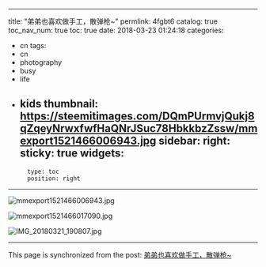 
---
title: "弟弟也喜欢做手工，散弹枪~"
permlink: 4fgbt6
catalog: true
toc_nav_num: true
toc: true
date: 2018-03-23 01:24:18
categories:
- cn
tags:
- cn
- photography
- busy
- life
- kids
thumbnail: https://steemitimages.com/DQmPUrmvjQukj8qZqeyNrwxfwfHaQNrJSuc78HbkkbzZssw/mmexport1521466006943.jpg
sidebar:
    right:
        sticky: true
widgets:
    -
        type: toc
        position: right
---


![mmexport1521466006943.jpg](https://steemitimages.com/DQmPUrmvjQukj8qZqeyNrwxfwfHaQNrJSuc78HbkkbzZssw/mmexport1521466006943.jpg)

![mmexport1521466017090.jpg](https://steemitimages.com/DQmeKJTVixZy3drhU8b4jU4G944tE6uXwik46pW4Qi4W1W9/mmexport1521466017090.jpg)

![IMG_20180321_190807.jpg](https://steemitimages.com/DQmUyMAnrAKaKF3sZrBWovMgx2jf4SzAyeMLwHa3SPsYfQK/IMG_20180321_190807.jpg)

- - -

This page is synchronized from the post: [弟弟也喜欢做手工，散弹枪~](https://steemit.com/@andrewma/4fgbt6)
